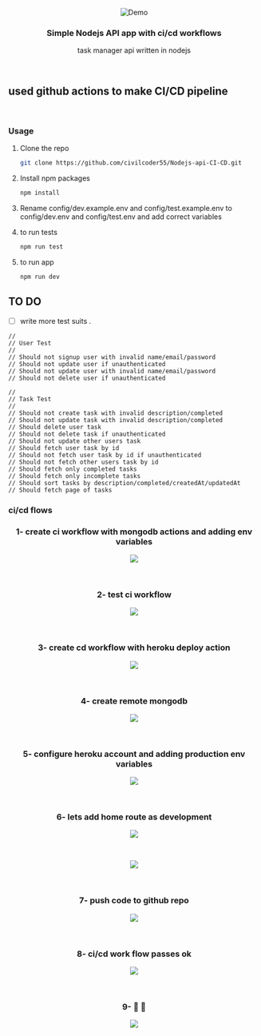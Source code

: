 <p align="center">
  <img src="imgs/img.png" alt="Demo">
</p>

<p align="center">
  <h3 align="center">Simple Nodejs API app with ci/cd workflows</h3>
  <p align="center"> task manager api written in nodejs </p>
</p>

</br>

## used github actions to make CI/CD pipeline 

</br>

### Usage

1. Clone the repo
    ```sh
    git clone https://github.com/civilcoder55/Nodejs-api-CI-CD.git
    ```

2. Install npm packages
    ```sh
    npm install
    ```

3. Rename config/dev.example.env and config/test.example.env to config/dev.env and config/test.env 
    and add correct variables 

4. to run tests 
    ```sh
    npm run test
    ```

5. to run app 
    ```sh
    npm run dev
    ```

## TO DO

-   [ ] write more test suits .
```
//
// User Test 
//
// Should not signup user with invalid name/email/password
// Should not update user if unauthenticated
// Should not update user with invalid name/email/password
// Should not delete user if unauthenticated

//
// Task Test 
//
// Should not create task with invalid description/completed
// Should not update task with invalid description/completed
// Should delete user task
// Should not delete task if unauthenticated
// Should not update other users task
// Should fetch user task by id
// Should not fetch user task by id if unauthenticated
// Should not fetch other users task by id
// Should fetch only completed tasks
// Should fetch only incomplete tasks
// Should sort tasks by description/completed/createdAt/updatedAt
// Should fetch page of tasks
```

### ci/cd flows


  <h3 align="center" >1- create ci workflow with mongodb actions and adding env variables</h3>
  <p align="center"><img src="imgs/1.png" ></p>
  <br>
  <h3 align="center" >2- test ci workflow</h3>
  <p align="center"><img src="imgs/2.png" ></p>
  <br>
  <h3 align="center" >3- create cd workflow with heroku deploy action</h3>
  <p align="center"><img src="imgs/3.png" ></p>
  <br>
  <h3 align="center" >4- create remote mongodb</h3>
  <p align="center"><img src="imgs/4.png" ></p>
  <br>
  <h3 align="center" >5- configure heroku account and adding production env variables</h3>
  <p align="center"><img src="imgs/5.png" ></p>
  <br>
  <h3 align="center" >6- lets add home route as development</h3>
  <p align="center"><img src="imgs/6.png" ></p>
  <br>
  <p align="center"><img src="imgs/7.png" ></p>
  <br>
  <h3 align="center" >7- push code to github repo</h3>
  <p align="center"><img src="imgs/8.png" ></p>
  <br>
  <h3 align="center" >8- ci/cd work flow passes ok </h3>
  <p align="center"><img src="imgs/9.png" ></p>
  <br>
  <h3 align="center" >9- 🎉 🎊</h3>
  <p align="center"><img src="imgs/10.png"></p>

